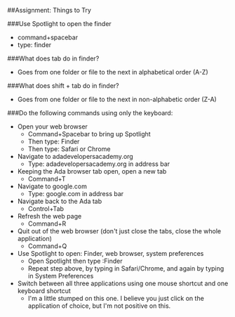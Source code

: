 ##Assignment: Things to Try

###Use Spotlight to open the finder
- command+spacebar
- type: finder

###What does tab do in finder?
- Goes from one folder or file to the next in alphabetical order (A-Z)

###What does shift + tab do in finder?
- Goes from one folder or file to the next in non-alphabetic order (Z-A)

###Do the following commands using only the keyboard:
* Open your web browser
  - Command+Spacebar to bring up Spotlight
  - Then type: Finder
  - Then type: Safari or Chrome
* Navigate to adadevelopersacademy.org
  - Type: adadevelopersacademy.org in address bar
* Keeping the Ada browser tab open, open a new tab
  - Command+T
* Navigate to google.com
  - Type: google.com in address bar
* Navigate back to the Ada tab
  - Control+Tab
* Refresh the web page
  - Command+R
* Quit out of the web browser (don't just close the tabs, close the whole application)
  - Command+Q
* Use Spotlight to open: Finder, web browser, system preferences
  - Open Spotlight then type :Finder
  - Repeat step above, by typing in Safari/Chrome, and again by typing in System Preferences
* Switch between all three applications using one mouse shortcut and one keyboard shortcut
  - I'm a little stumped on this one. I believe you just click on the application of choice, but I'm not positive on this.
